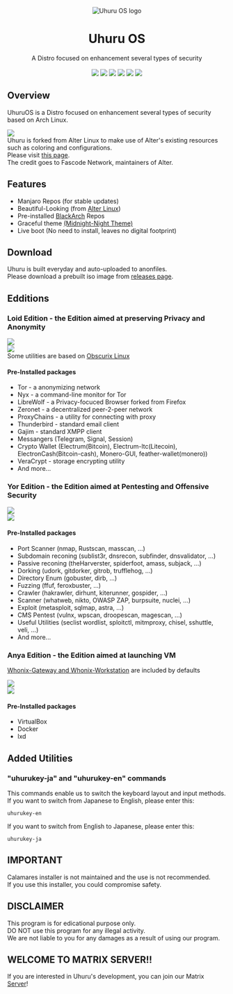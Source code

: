 <p align="center">
    <img src="../images/logo/UhuruOS_logo.png" alt="Uhuru OS logo">
</p>
<h1 align="center">Uhuru OS</h1>
<p align="center">
  <a> A Distro focused on enhancement several types of security <br> </a>
  <br>
  <img src="https://img.shields.io/badge/base-Archlinux-1793AD.svg?logo=archlinux&style=popout">
  <img src="https://img.shields.io/github/stars/infoengine1337/uhuruos?color=yellow&style=popout&logo=github%22">
  <img src="https://img.shields.io/github/forks/infoengine1337/uhuruos?color=blue&style=popout&logo=github%22">
  <img src="https://img.shields.io/github/last-commit/infoengine1337/uhuruos?color=green&style=popout">
  <img src="https://img.shields.io/github/repo-size/infoengine1337/uhuruos?color=red&style=popout">
  <img src="https://img.shields.io/tokei/lines/github/infoengine1337/uhuruos?color=orange&style=popout">

</p>

## Overview

UhuruOS is a Distro focused on enhancement several types of security based on Arch Linux.

![](../images/screenshot/UhuruOS_screenshot.png)  
Uhuru is forked from Alter Linux to make use of Alter's existing resources such as coloring and configurations.  
Please visit [this page](https://github.com/FascodeNet/alterlinux).  
The credit goes to Fascode Network, maintainers of Alter.

## Features

- Manjaro Repos (for stable updates)
- Beautiful-Looking (from [Alter Linux](https://github.com/FascodeNet/alterlinux))
- Pre-installed [BlackArch](https://blackarch.org/tools.html) Repos
- Graceful theme [(Midnight-Night Theme)](https://github.com/i-mint/midnight)
- Live boot (No need to install, leaves no digital footprint)

## Download

Uhuru is built everyday and auto-uploaded to anonfiles.  
Please download a prebuilt iso image from [releases page](https://github.com/infoengine1337/uhuruos/releases).

## Edditions

### Loid Edition - the Edition aimed at preserving Privacy and Anonymity

![](../images/wallpapers/uhuru_loid.png)  
![](../images/screenshot/screenshot_loid.png)  
Some utilities are based on [Obscurix Linux](https://github.com/Obscurix/Obscurix)

#### Pre-Installed packages

- Tor - a anonymizing network
- Nyx - a command-line monitor for Tor
- LibreWolf - a Privacy-focuced Browser forked from Firefox
- Zeronet - a decentralized peer-2-peer network
- ProxyChains - a utility for connecting with proxy
- Thunderbird - standard email client
- Gajim - standard XMPP client
- Messangers (Telegram, Signal, Session)
- Crypto Wallet (Electrum(Bitcoin), Electrum-ltc(Litecoin), ElectronCash(Bitcoin-cash), Monero-GUI, feather-wallet(monero))
- VeraCrypt - storage encrypting utility
- And more...

### Yor Edition - the Edition aimed at Pentesting and Offensive Security

![](../images/wallpapers/uhuru_yor.png)  
![](../images/screenshot/screenshot_yor.png)

#### Pre-Installed packages

- Port Scanner (nmap, Rustscan, masscan, ...)
- Subdomain reconing (sublist3r, dnsrecon, subfinder, dnsvalidator, ...)
- Passive reconing (theHarverster, spiderfoot, amass, subjack, ...)
- Dorking (udork, gitdorker, gitrob, trufflehog, ...)
- Directory Enum (gobuster, dirb, ...)
- Fuzzing (ffuf, feroxbuster, ...)
- Crawler (hakrawler, dirhunt, kiterunner, gospider, ...)
- Scanner (whatweb, nikto, OWASP ZAP, burpsuite, nuclei, ...)
- Exploit (metasploit, sqlmap, astra, ...)
- CMS Pentest (vulnx, wpscan, droopescan, magescan, ...)
- Useful Utilities (seclist wordlist, sploitctl, mitmproxy, chisel, sshuttle, veli, ...)
- And more...

### Anya Edition - the Edition aimed at launching VM

[Whonix-Gateway and Whonix-Workstation](https://www.whonix.org/wiki/VirtualBox) are included by defaults

![](../images/wallpapers/uhuru_anya.png)  
![](../images/screenshot/screenshot_anya.png)

#### Pre-Installed packages

- VirtualBox
- Docker
- lxd

## Added Utilities

### "uhurukey-ja" and "uhurukey-en" commands

This commands enable us to switch the keyboard layout and input methods.  
If you want to switch from Japanese to English, please enter this:

```
uhurukey-en
```

If you want to switch from English to Japanese, please enter this:

```
uhurukey-ja
```

## IMPORTANT

Calamares installer is not maintained and the use is not recommended.  
If you use this installer, you could compromise safety.

## DISCLAIMER

This program is for edicational purpose only.  
DO NOT use this program for any illegal activity.  
We are not liable to you for any damages as a result of using our program.

## WELCOME TO MATRIX SERVER!!

If you are interested in Uhuru's development, you can join our Matrix [Server](https://matrix.to/#/#uhuruos:privex.io)!
